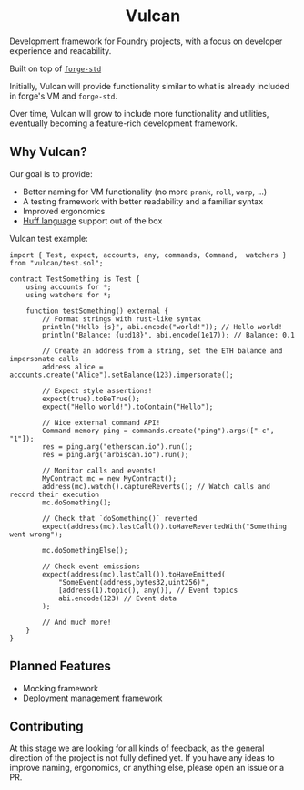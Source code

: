 <h1 align=center>
    Vulcan
</h1>

Development framework for Foundry projects, with a focus on developer experience and readability.

Built on top of [`forge-std`](https://github.com/foundry-rs/forge-std) <i style="color: red" class="fa fa-heart"></i>

Initially, Vulcan will provide functionality similar to what is already included in forge's VM and `forge-std`.

Over time, Vulcan will grow to include more functionality and utilities, eventually becoming a feature-rich development framework.

## Why Vulcan?

Our goal is to provide:
 
- Better naming for VM functionality (no more `prank`, `roll`, `warp`, ...)
- A testing framework with better readability and a familiar syntax
- Improved ergonomics
- [Huff language](https://huff.sh/) support out of the box

Vulcan test example:

```solidity
import { Test, expect, accounts, any, commands, Command,  watchers } from "vulcan/test.sol";

contract TestSomething is Test {
    using accounts for *;
    using watchers for *;

    function testSomething() external {
        // Format strings with rust-like syntax
        println("Hello {s}", abi.encode("world!")); // Hello world!
        println("Balance: {u:d18}", abi.encode(1e17)); // Balance: 0.1

        // Create an address from a string, set the ETH balance and impersonate calls
        address alice = accounts.create("Alice").setBalance(123).impersonate();

        // Expect style assertions!
        expect(true).toBeTrue();
        expect("Hello world!").toContain("Hello");

        // Nice external command API!
        Command memory ping = commands.create("ping").args(["-c", "1"]);
        res = ping.arg("etherscan.io").run();
        res = ping.arg("arbiscan.io").run();

        // Monitor calls and events!
        MyContract mc = new MyContract();
        address(mc).watch().captureReverts(); // Watch calls and record their execution
        mc.doSomething();

        // Check that `doSomething()` reverted
        expect(address(mc).lastCall()).toHaveRevertedWith("Something went wrong");

        mc.doSomethingElse();

        // Check event emissions
        expect(address(mc).lastCall()).toHaveEmitted(
            "SomeEvent(address,bytes32,uint256)",
            [address(1).topic(), any()], // Event topics
            abi.encode(123) // Event data
        );

        // And much more!
    }
}
```

## Planned Features

- Mocking framework
- Deployment management framework

## Contributing

At this stage we are looking for all kinds of feedback, as the general direction of the project is not fully defined yet. If you have any ideas to improve naming, ergonomics, or anything else, please open an issue or a PR.

